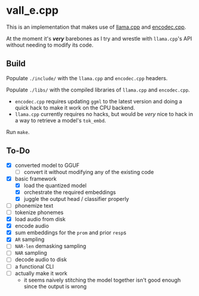 # vall_e.cpp

This is an implementation that makes use of [llama.cpp](https://github.com/ggerganov/llama.cpp/) and [encodec.cpp](https://github.com/PABannier/encodec.cpp).

At the moment it's ***very*** barebones as I try and wrestle with `llama.cpp`'s API without needing to modify its code.

## Build

Populate `./include/` with the `llama.cpp` and `encodec.cpp` headers.

Populate `./libs/` with the compiled libraries of `llama.cpp` and `encodec.cpp`.
* `encodec.cpp` requires updating `ggml` to the latest version and doing a quick hack to make it work on the CPU backend.
* `llama.cpp` currently requires no hacks, but would be *very* nice to hack in a way to retrieve a model's `tok_embd`.

Run `make`.

## To-Do

* [x] converted model to GGUF
	* [ ] convert it without modifying any of the existing code
* [x] basic framework
	* [x] load the quantized model
	* [x] orchestrate the required embeddings
	* [x] juggle the output head / classifier properly
* [ ] phonemize text
* [ ] tokenize phonemes
* [x] load audio from disk
* [x] encode audio
* [x] sum embeddings for the `prom` and prior `resp`s
* [x] `AR` sampling
* [ ] `NAR-len` demasking sampling
* [ ] `NAR` sampling
* [ ] decode audio to disk
* [ ] a functional CLI
* [ ] actually make it work
	* it seems naively stitching the model together isn't good enough since the output is wrong